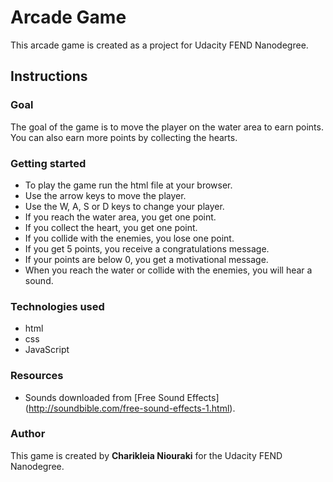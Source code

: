 # Arcade Game

This arcade game is created as a project for Udacity FEND Nanodegree.

## Instructions

### Goal

The goal of the game is to move the player on the water area to earn points.
You can also earn more points by collecting the hearts.

### Getting started
- To play the game run the html file at your browser.
- Use the arrow keys to move the player.
- Use the W, A, S or D keys to change your player.
- If you reach the water area, you get one point.
- If you collect the heart, you get one point.
- If you collide with the enemies, you lose one point.
- If you get 5 points, you receive a congratulations message.
- If your points are below 0, you get a motivational message.
- When you reach the water or collide with the enemies, you will hear a sound.

### Technologies used
- html
- css
- JavaScript

### Resources
- Sounds downloaded from [Free Sound Effects] (http://soundbible.com/free-sound-effects-1.html).

### Author

This game is created by **Charikleia Niouraki** for the Udacity FEND Nanodegree.
